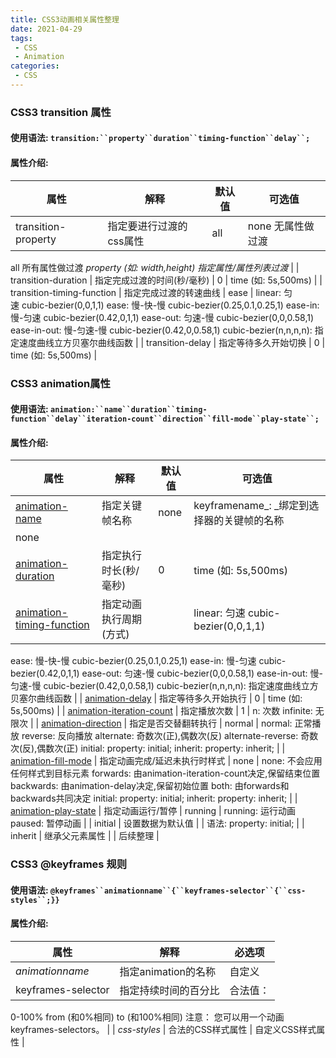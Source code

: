 ```yaml
---
title: CSS3动画相关属性整理
date: 2021-04-29
tags:
 - CSS
 - Animation
categories:
 - CSS
---
```


### CSS3 transition 属性
#### 使用语法: `transition:``property``duration``timing-function``delay``;`
#### 属性介绍:
| 属性 | 解释 | 默认值 | 可选值 |
| --- | --- | --- | --- |
| transition-property | 指定要进行过渡的css属性 | all | none 无属性做过渡
all 所有属性做过渡
_property (如: _width,height_) 指定属性/属性列表过渡_ |
| transition-duration | 指定完成过渡的时间(秒/毫秒) | 0 | time (如: 5s,500ms) |
| transition-timing-function | 指定完成过渡的转速曲线 | ease | linear: 匀速 cubic-bezier(0,0,1,1)
ease: 慢-快-慢 cubic-bezier(0.25,0.1,0.25,1)
ease-in: 慢-匀速 cubic-bezier(0.42,0,1,1)
ease-out: 匀速-慢 cubic-bezier(0,0,0.58,1)
ease-in-out: 慢-匀速-慢 cubic-bezier(0.42,0,0.58,1)
cubic-bezier(n,n,n,n): 指定速度曲线立方贝塞尔曲线函数 |
| transition-delay | 指定等待多久开始切换 | 0 | time (如: 5s,500ms) |

### CSS3 animation属性
#### 使用语法: `animation:``name``duration``timing-function``delay``iteration-count``direction``fill-mode``play-state``;`
#### 属性介绍:
| 属性 | 解释 | 默认值 | 可选值 |
| --- | --- | --- | --- |
| [animation-name](https://www.runoob.com/cssref/css3-pr-animation-name.html) | 指定关键帧名称 | none | keyframename_: _绑定到选择器的关键帧的名称
none |
| [animation-duration](https://www.runoob.com/cssref/css3-pr-animation-duration.html) | 指定执行时长(秒/毫秒) | 0 | time (如: 5s,500ms) |
| [animation-timing-function](https://www.runoob.com/cssref/css3-pr-animation-timing-function.html) | 指定动画执行周期(方式) |  | linear: 匀速 cubic-bezier(0,0,1,1)
ease: 慢-快-慢 cubic-bezier(0.25,0.1,0.25,1)
ease-in: 慢-匀速 cubic-bezier(0.42,0,1,1)
ease-out: 匀速-慢 cubic-bezier(0,0,0.58,1)
ease-in-out: 慢-匀速-慢 cubic-bezier(0.42,0,0.58,1)
cubic-bezier(n,n,n,n): 指定速度曲线立方贝塞尔曲线函数 |
| [animation-delay](https://www.runoob.com/cssref/css3-pr-animation-delay.html) | 指定等待多久开始执行 | 0 | time (如: 5s,500ms) |
| [animation-iteration-count](https://www.runoob.com/cssref/css3-pr-animation-iteration-count.html) | 指定播放次数 | 1 | n: 次数
infinite: 无限次 |
| [animation-direction](https://www.runoob.com/cssref/css3-pr-animation-direction.html) | 指定是否交替翻转执行 | normal | normal: 正常播放
reverse: 反向播放
alternate: 奇数次(正),偶数次(反)
alternate-reverse: 奇数次(反),偶数次(正)
initial: property: initial;
inherit: property: inherit; |
| [animation-fill-mode](https://www.runoob.com/cssref/css3-pr-animation-fill-mode.html) | 指定动画完成/延迟未执行时样式 | none | none: 不会应用任何样式到目标元素
forwards: 由animation-iteration-count决定,保留结束位置
backwards: 由animation-delay决定,保留初始位置
both: 由forwards和backwards共同决定
initial: property: initial;
inherit: property: inherit; |
| [animation-play-state](https://www.runoob.com/cssref/css3-pr-animation-play-state.html) | 指定动画运行/暂停 | running | running: 运行动画
paused: 暂停动画 |
| initial | 设置数据为默认值 |  | 语法: property: initial; |
| inherit | 继承父元素属性 |  | 后续整理 |

### CSS3 @keyframes 规则
#### 使用语法: `@keyframes``animationname``{``keyframes-selector``{``css-styles``;}}`
#### 属性介绍:
| 属性 | 解释 | 必选项 |
| --- | --- | --- |
| _animationname_ | 指定animation的名称 | 自定义 |
| keyframes-selector | 指定持续时间的百分比 | 合法值： 
0-100% 
from (和0%相同) 
to (和100%相同) 
注意： 您可以用一个动画keyframes-selectors。 |
| _css-styles_ | 合法的CSS样式属性 | 自定义CSS样式属性 |



